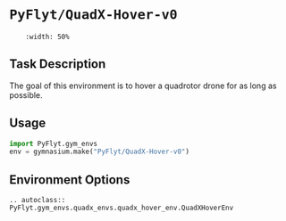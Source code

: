 # `PyFlyt/QuadX-Hover-v0`

```{figure} https://raw.githubusercontent.com/jjshoots/PyFlyt/master/readme_assets/quadx_hover.gif
    :width: 50%
```

## Task Description

The goal of this environment is to hover a quadrotor drone for as long as possible.

## Usage

```python
import PyFlyt.gym_envs
env = gymnasium.make("PyFlyt/QuadX-Hover-v0")
```

## Environment Options

```{eval-rst}
.. autoclass:: PyFlyt.gym_envs.quadx_envs.quadx_hover_env.QuadXHoverEnv
```
